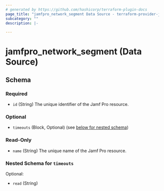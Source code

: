 ```yaml
---
# generated by https://github.com/hashicorp/terraform-plugin-docs
page_title: "jamfpro_network_segment Data Source - terraform-provider-jamfpro"
subcategory: ""
description: |-
  
---
```


# jamfpro_network_segment (Data Source)





<!-- schema generated by tfplugindocs -->
## Schema

### Required

- `id` (String) The unique identifier of the Jamf Pro resource.

### Optional

- `timeouts` (Block, Optional) (see [below for nested schema](#nestedblock--timeouts))

### Read-Only

- `name` (String) The unique name of the Jamf Pro resource.

<a id="nestedblock--timeouts"></a>
### Nested Schema for `timeouts`

Optional:

- `read` (String)
